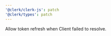 ```yaml
---
'@clerk/clerk-js': patch
'@clerk/types': patch
---
```


Allow token refresh when Client failed to resolve.
